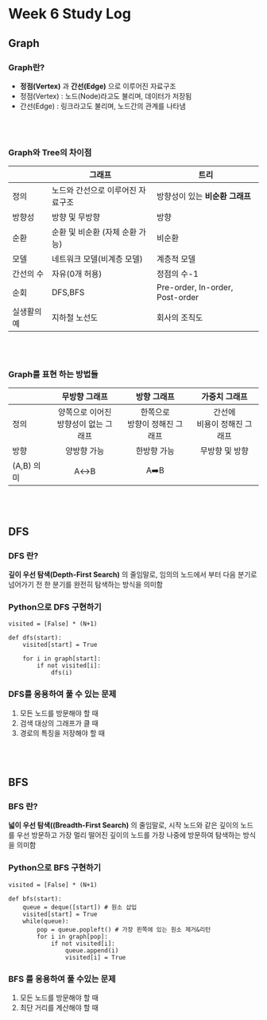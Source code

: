 # Week 6 Study Log

## Graph

### Graph란?
- **정점(Vertex)** 과 **간선(Edge)** 으로 이루어진 자료구조
- 정점(Vertex) : 노드(Node)라고도 불리며, 데이터가 저장됨
- 간선(Edge) : 링크라고도 불리며, 노드간의 관계를 나타냄
</br>
</br>

### Graph와 Tree의 차이점
| |그래프|트리|
|------|---|---|
|정의|노드와 간선으로 이루어진 자료구조|방향성이 있는 **비순환 그래프**|
|방향성|방향 및 무방향|방향|
|순환|순환 및 비순환 (자체 순환 가능)|비순환|
|모델|네트워크 모델(비계층 모델)|계층적 모델|
|간선의 수|자유(0개 허용)|정점의 수-1|
|순회|DFS,BFS|Pre-order, In-order, Post-order|
|실생활의 예|지하철 노선도|회사의 조직도|
</br>
</br>


### Graph를 표현 하는 방법들
| |무방향 그래프|방향 그래프|가중치 그래프|
|------|:---:|:---:|:---:|
|정의|양쪽으로 이어진<br/>방향성이 없는 그래프|한쪽으로<br/> 방향이 정해진 그래프|간선에<br/> 비용이 정해진 그래프|
|방향|양방향 가능|한방향 가능|무방향 및 방향
|(A,B) 의미|A↔️B|A➡️B|
<br/>
<br/>

## DFS

### DFS 란?
**깊이 우선 탐색(Depth-First Search)** 의 줄임말로, 임의의 노드에서 부터 다음 분기로 넘어가기 전 한 분기를 완전히 탐색하는 방식을 의미함

### Python으로 DFS 구현하기

```
visited = [False] * (N+1)

def dfs(start):
    visited[start] = True
    
    for i in graph[start]:
        if not visited[i]:
            dfs(i)
```

### DFS를 응용하여 풀 수 있는 문제
1. 모든 노드를 방문해야 할 때
2. 검색 대상의 그래프가 클 때
3. 경로의 특징을 저장해야 할 때
<br/>
<br/>

## BFS

### BFS 란?
**넓이 우선 탐색((Breadth-First Search)** 의 줄임말로, 시작 노드와 같은 깊이의 노드를 우선 방문하고 가장 멀리 떨어진 깊이의 노드를 가장 나중에 방문하여 탐색하는 방식을 의미함

### Python으로 BFS 구현하기
```
visited = [False] * (N+1)

def bfs(start):
    queue = deque([start]) # 원소 삽입
    visited[start] = True
    while(queue):
        pop = queue.popleft() # 가장 왼쪽에 있는 원소 제거&리턴
        for i in graph[pop]:
            if not visited[i]:
                queue.append(i)
                visited[i] = True
```


### BFS 를 응용하여 풀 수있는 문제
1. 모든 노드를 방문해야 할 때
2. 최단 거리를 계산해야 할 때